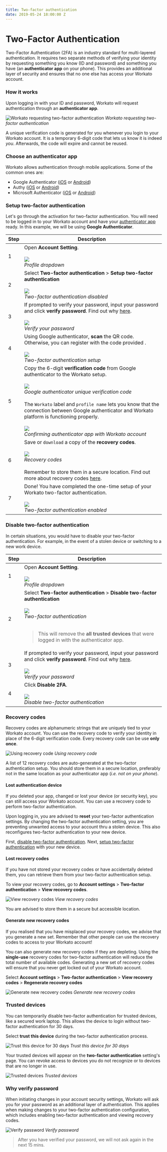 ```yaml
---
title: Two-factor authentication
date: 2019-05-24 18:00:00 Z
---
```


# Two-Factor Authentication

Two-Factor Authentication (2FA) is an industry standard for multi-layered authentication. It requires two separate methods of verifying your identity by requesting something you know (ID and password) and something you have (an **authenticator app** on your phone). This provides an additional layer of security and ensures that no one else has access your Workato account.

### How it works

Upon logging in with your ID and password, Workato will request authentication through an **authenticator app**.

![Workato requesting two-factor authentication](~@img/security/2fa/2fa-request.png)
*Workato requesting two-factor authentication*

A unique verification code is generated for you whenever you login to your Workato account. It is a temporary 6-digit code that lets us know it is indeed *you*. Afterwards, the code will expire and cannot be reused.

### Choose an authenticator app

Workato allows authentication through mobile applications. Some of the common ones are:
- Google Authenticator ([iOS](https://itunes.apple.com/us/app/google-authenticator/id388497605) or [Android](https://play.google.com/store/apps/details?id=com.google.android.apps.authenticator2&))
- Authy ([iOS](https://itunes.apple.com/us/app/authy/id494168017) or [Android](https://play.google.com/store/apps/details?id=com.authy.authy))
- Microsoft Authenticator ([iOS](https://itunes.apple.com/sg/app/microsoft-authenticator/id983156458) or [Android](https://play.google.com/store/apps/details?id=com.azure.authenticator))

### Setup two-factor authentication

Let's go through the activation for two-factor authentication. You will need to be logged in to your Workato account and have your [authenticator app](https://www.pcworld.com/article/3225913/what-is-two-factor-authentication-and-which-2fa-apps-are-best.html) ready. In this example, we will be using **Google Authenticator**.

<table class="unchanged rich-diff-level-one">
  <thead>
    <tr>
        <th width='10%'>Step</th>
        <th>Description</th>
    </tr>
  </thead>
  <tbody>
    <tr>
      <td>1</td>
      <td>
        Open <b>Account Setting</b>.<br>
        <br>
        <img src="~@img/security/2fa/profile-dropdown.png"></img><br>
        <i>Profile dropdown</i><br>
      </td>
    </tr>
    <tr>
      <td>2</td>
      <td>
        Select <b>Two-factor authentication</b> > <b>Setup two-factor authentication</b><br>
        <br>
        <img src="~@img/security/2fa/account-setting-before-activation.png"></img><br>
        <i>Two-factor authentication disabled</i><br>
      </td>
    </tr>
    <tr>
      <td>3</td>
      <td>
        If prompted to verify your password, input your password and click <b>verify password</b>. Find out why <a href="#why-verify-password">here</a>.<br>
        <br>
        <img src="~@img/security/2fa/verify-password.png"></img><br>
        <i>Verify your password</i><br>
      </td>
    </tr>
    <tr>
      <td>4</td>
      <td>
        Using Google authenticator, <b>scan</b> the QR code. Otherwise, you can register with the code provided .<br>
        <br>
        <img src="~@img/security/2fa/setup-2fa.png"></img><br>
        <i>Two-factor authentication setup</i><br>
      </td>
    </tr>
    <tr>
      <td>5</td>
      <td>
        Copy the 6-digit <b>verification code</b> from Google authenticator to the Workato setup.<br>
        <br>
        <img src="~@img/security/2fa/google-authenticator-workato.png"></img><br>
        <i>Google authenticator unique verification code</i><br>
        <br>
        The <code>Workato</code> label and <code>profile name</code> lets you know that the connection between Google authenticator and Workato platform is functioning properly.<br>
        <br>
        <img src="~@img/security/2fa/setup-2fa-input.png"></img><br>
        <i>Confirming authenticator app with Workato account</i><br>
        </td>
    </tr>
    <tr>
      <td>6</td>
      <td>
        Save or <code>download</code> a copy of the <b>recovery codes</b>.<br>
        <br>
        <img src="~@img/security/2fa/setup-2fa-codes.png"></img><br>
        <i>Recovery codes</i><br>
        <br>
        Remember to store them in a secure location. Find out more about recovery codes <a href="#recovery-codes">here</a>.<br>
        </td>
    </tr>
    <tr>
      <td>7</td>
      <td>
        Done! You have completed the one-time setup of your Workato two-factor authentication.<br>
        <br>
        <img src="~@img/security/2fa/account-setting-activated.png"></img><br>
        <i>Two-factor authentication enabled</i><br>
        </td>
    </tr>
  </tbody>
</table>

### Disable two-factor authentication

In certain situations, you would have to disable your two-factor authentication. For example, in the event of a stolen device or switching to a new work device.

<table class="unchanged rich-diff-level-one">
  <thead>
    <tr>
        <th width='10%'>Step</th>
        <th>Description</th>
    </tr>
  </thead>
  <tbody>
    <tr>
      <td>1</td>
      <td>
        Open <b>Account Setting</b>.<br>
        <br>
        <img src="~@img/security/2fa/profile-dropdown.png"></img><br>
        <i>Profile dropdown</i><br>
        </td>
    </tr>
    <tr>
      <td>2</td>
      <td>
        Select <b>Two-factor authentication</b> > <b>Disable two-factor authentication</b><br>
        <br>
        <img src="~@img/security/2fa/trusted-devices.png"></img><br>
        <i>Two-factor authentication</i><br>
        <br>
        <blockquote>This will remove the <b>all trusted devices</b> that were logged in with the authenticator app.</blockquote>
        </td>
    </tr>
    <tr>
      <td>3</td>
      <td>
        If prompted to verify your password, input your password and click <b>verify password</b>. Find out why <a href="#why-verify-password">here</a>.<br>
        <br>
        <img src="~@img/security/2fa/verify-password.png"></img><br>
        <i>Verify your password</i><br>
      </td>
    </tr>
    <tr>
      <td>4</td>
      <td>
        Click <b>Disable 2FA</b>.<br>
        <br>
        <img src="~@img/security/2fa/disable-2fa.png"></img><br>
        <i>Disable two-factor authentication</i><br>
      </td>
    </tr>
  </tbody>
</table>

### Recovery codes

Recovery codes are alphanumeric strings that are uniquely tied to your Workato account. You can use the recovery code to verify your identity in place of the 6-digit verification code. Every recovery code can be use **only once**.

![Using recovery code](~@img/security/2fa/recovery-screen.png)
*Using recovery code*

A list of 12 recovery codes are auto-generated at the two-factor authentication setup. You should store them in a secure location, preferably not in the same location as your authenticator app (*i.e. not on your phone*).

#### Lost authentication device

If you deleted your app, changed or lost your device (or security key), you can still access your Workato account. You can use a recovery code to perform two-factor authentication.

Upon logging in, you are advised to **reset** your two-factor authentication settings. By changing the two-factor authentication setting, you are preventing unwanted access to your account thru a stolen device. This also reconfigures two-factor authentication to your new device.

 First, [disable two-factor authentication](#disable-two-factor-authentication). Next, [setup two-factor authentication](#setup-two-factor-authentication) with your new device.

#### Lost recovery codes

If you have not stored your recovery codes or have accidentally deleted them, you can retrieve them from your two-factor authentication setup.

To view your recovery codes, go to  **Account settings** > **Two-factor authentication** > **View recovery codes**.

![View recovery codes](~@img/security/2fa/trusted-devices.png)
*View recovery codes*

You are advised to store them in a secure but accessible location.

#### Generate new recovery codes

If you realised that you have misplaced your recovery codes, we advise that you generate a new set. Remember that other people can use the recovery codes to access to your Workato account!

You can also generate new recovery codes if they are depleting. Using the **single-use** recovery codes for two-factor authentication will reduce the total number of available codes. Generating a new set of recovery codes will ensure that you never get locked out of your Workato account.

Select **Account settings** > **Two-factor authentication** > **View recovery codes** > **Regenerate recovery codes**

![Generate new recovery codes](~@img/security/2fa/2fa-regenerate-codes.png)
*Generate new recovery codes*

### Trusted devices

You can temporarily disable two-factor authentication for trusted devices, like a secured work laptop. This allows the device to login without two-factor authentication for 30 days.

Select **trust this device** during the two-factor authentication process.

![Trust this device for 30 days](~@img/security/2fa/trust-this-device.png)
*Trust this device for 30 days*

Your trusted devices will appear on the **two-factor authentication** setting's page. You can revoke access to devices you do not recognize or to devices that are no longer in use.

![Trusted devices](~@img/security/2fa/trusted-devices.png)
*Trusted devices*

### Why verify password

When initiating changes in your account security settings, Workato will ask you for your password as an additional layer of authentication. This applies when making changes to your two-factor authentication configuration, which includes enabling two-factor authentication and viewing recovery codes.

![Verify password](~@img/security/2fa/verify-password.png)
*Verify password*

> After you have verified your password, we will not ask again in the next 15 mins.

